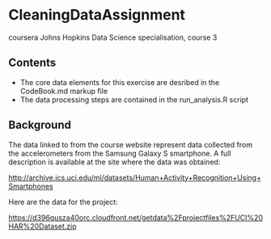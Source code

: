 # CleaningDataAssignment
coursera Johns Hopkins Data Science specialisation, course 3

## Contents

- The core data elements for this exercise are desribed in the CodeBook.md markup file
- The data processing steps are contained in the run_analysis.R script


## Background

The data linked to from the course website represent data collected from the accelerometers from the Samsung Galaxy S smartphone. A full description is available at the site where the data was obtained:

http://archive.ics.uci.edu/ml/datasets/Human+Activity+Recognition+Using+Smartphones

Here are the data for the project:

https://d396qusza40orc.cloudfront.net/getdata%2Fprojectfiles%2FUCI%20HAR%20Dataset.zip

